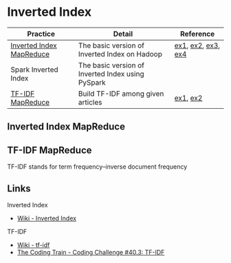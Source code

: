 # Inverted Index

Practice|Detail|Reference
--------|------|---------
[Inverted Index MapReduce](#Inverted-Index-MapReduce)|The basic version of Inverted Index on Hadoop|[ex1](https://github.com/jvelezpo/Inverted-Index-Hadoop), [ex2](https://www.coursera.org/lecture/data-manipulation/mapreduce-examples-inverted-index-join-LzEBt), [ex3](https://pmatigakis.wordpress.com/2011/09/14/using-python-and-hadoop-streaming-to-build-an-inverted-index/), [ex4](https://www3.nd.edu/~pbui/teaching/cse.30331.fa16/challenge11.html)
Spark Inverted Index|The basic version of Inverted Index using PySpark||
[TF-IDF MapReduce](#TF-IDF-MapReduce)|Build TF-IDF among given articles|[ex1](https://github.com/SwastikUdupa/TF-IDF-hadoop), [ex2](https://github.com/devangpatel01/TF-IDF-implementation-using-map-reduce-Hadoop-python-)

## Inverted Index MapReduce

## TF-IDF MapReduce

TF-IDF stands for term frequency–inverse document frequency

## Links

Inverted Index

* [Wiki - Inverted Index](https://en.wikipedia.org/wiki/Inverted_index)

TF-IDF

* [Wiki - tf-idf](https://en.wikipedia.org/wiki/Tf%E2%80%93idf)
* [The Coding Train - Coding Challenge #40.3: TF-IDF](https://youtu.be/RPMYV-eb6lI)
